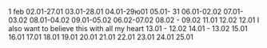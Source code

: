 1 feb
02.01-27.01
03.01-28.01
04.01-29ю01
05.01- 31
06.01-02.02
07.01-03.02
08.01-04.02
09.01-05.02
06.02-07.02
08.02 - 09.02
11.01 12.02
12.01 I also want to believe this with all my heart
13.01 - 12.02
14.01 - 13.02
15.01
16.01
17.01
18.01
19.01
20.01
21.01
22.01
23.01
24.01
25.01
